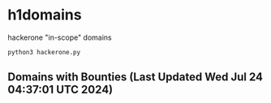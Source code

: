 # h1domains
hackerone "in-scope" domains

`python3 hackerone.py`
## Domains with Bounties (Last Updated Wed Jul 24 04:37:01 UTC 2024)
```

```

